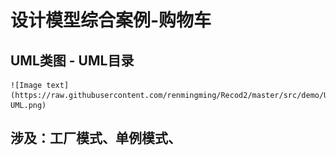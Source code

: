 # 设计模型综合案例-购物车

## UML类图 - UML目录
    ![Image text](https://raw.githubusercontent.com/renmingming/Recod2/master/src/demo/UML/cart-UML.png)

## 涉及：工厂模式、单例模式、
